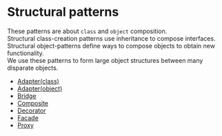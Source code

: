 # Structural patterns

These patterns are about `class` and `object` composition.  
Structural class-creation patterns use inheritance to compose interfaces.  
Structural object-patterns define ways to compose objects to obtain new functionality.  
We use these patterns to form large object structures between many disparate objects.

* [Adapter(class)](class/adapter/README.md)
* [Adapter(object)](object/adapter/README.md)
* [Bridge](object/bridge/README.md)
* [Composite](object/composite/README.md)
* [Decorator](object/decorator/README.md)
* [Facade](object/facade/README.md)
* [Proxy](object/proxy/README.md)
